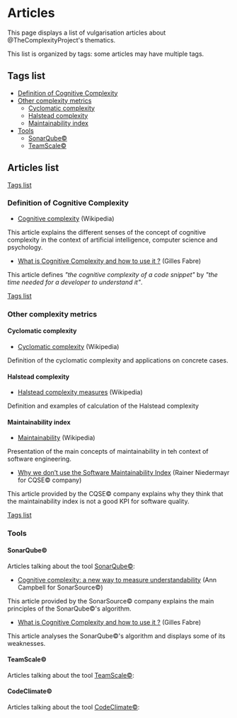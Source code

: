 # Articles

This page displays a list of vulgarisation articles about @TheComplexityProject's thematics.

This list is organized by tags: some articles may have multiple tags.

## Tags list

* [Definition of Cognitive Complexity](#articles-list)
* [Other complexity metrics](#definition-of-cognitive-complexity)
  * [Cyclomatic complexity](#cyclomatic-complexity)
  * [Halstead complexity](#halstead-complexity)
  * [Maintainability index](#maintainability-index)
* [Tools](#tools)
  * [SonarQube©](#sonarqube)
  * [TeamScale©](#teamscale)

## Articles list

[Tags list](#tags-list)
### Definition of Cognitive Complexity

* [Cognitive complexity](https://en.wikipedia.org/wiki/Cognitive_complexity) (Wikipedia)
  
This article explains the different senses of the concept of cognitive complexity in the context of artificial intelligence, computer science and psychology.
* [What is Cognitive Complexity and how to use it ?](https://gilles-fabre.medium.com/what-is-cognitive-complexity-and-how-to-use-it-8b4a8ea1b6fd) (Gilles Fabre)
  
This article defines *"the cognitive complexity of a code snippet"* by *"the time needed for a developer to understand it"*. 

[Tags list](#tags-list)
### Other complexity metrics

#### Cyclomatic complexity

* [Cyclomatic complexity](https://en.wikipedia.org/wiki/Cyclomatic_complexity) (Wikipedia)

Definition of the cyclomatic complexity and applications on concrete cases.

#### Halstead complexity

* [Halstead complexity measures](https://en.wikipedia.org/wiki/Halstead_complexity_measures) (Wikipedia)

Definition and examples of calculation of the Halstead complexity

#### Maintainability index

* [Maintainability](https://en.wikipedia.org/wiki/Maintainability) (Wikipedia)
  
Presentation of the main concepts of maintainability in teh context of software engineering.

* [Why we don’t use the Software Maintainability Index](https://www.cqse.eu/en/news/blog/maintainability-index/) (Rainer Niedermayr for CQSE© company)

This article provided by the CQSE© company explains why they think that the maintainability index is not a good KPI for software quality. 

[Tags list](#tags-list)
### Tools

#### SonarQube©

Articles talking about the tool [SonarQube©](https://www.sonarqube.org/):

* [Cognitive complexity: a new way to measure understandability](https://www.sonarsource.com/docs/CognitiveComplexity.pdf) (Ann Campbell for SonarSource©)

This article provided by the SonarSource© company explains the main principles of the SonarQube©'s algorithm.

* [What is Cognitive Complexity and how to use it ?](https://gilles-fabre.medium.com/what-is-cognitive-complexity-and-how-to-use-it-8b4a8ea1b6fd) (Gilles Fabre)

This article analyses the SonarQube©'s algorithm and displays some of its weaknesses.

#### TeamScale©

Articles talking about the tool [TeamScale©](https://www.cqse.eu/en/teamscale/overview/):

#### CodeClimate©

Articles talking about the tool [CodeClimate©](https://docs.codeclimate.com/):
